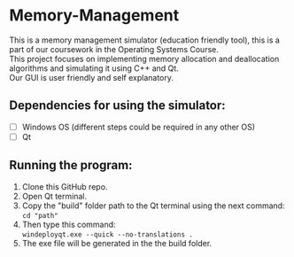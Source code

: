 # Memory-Management

This is a memory management simulator (education friendly tool), this is a part of our coursework in the Operating Systems Course. <br>
This project focuses on implementing memory allocation and deallocation algorithms and simulating it using C++ and Qt. <br>
Our GUI is user friendly and self explanatory.

## Dependencies for using the simulator: <br>
- [ ] Windows OS (different steps could be required in any other OS) <br>
- [ ] Qt

## Running the program:
1. Clone this GitHub repo. <br>
2. Open Qt terminal. <br>
3. Copy the "build" folder path to the Qt terminal using the next command: <br>
``` cd "path" ``` <br>
4. Then type this command: <br>
```windeployqt.exe --quick --no-translations . ``` <br>
5. The exe file will be generated in the the build folder. <br> 


